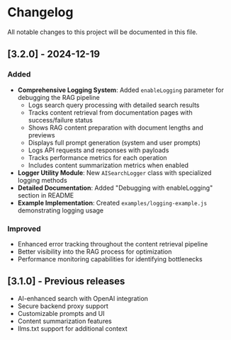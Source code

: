 # Changelog

All notable changes to this project will be documented in this file.

## [3.2.0] - 2024-12-19

### Added
- **Comprehensive Logging System**: Added `enableLogging` parameter for debugging the RAG pipeline
  - Logs search query processing with detailed search results
  - Tracks content retrieval from documentation pages with success/failure status
  - Shows RAG content preparation with document lengths and previews
  - Displays full prompt generation (system and user prompts)
  - Logs API requests and responses with payloads
  - Tracks performance metrics for each operation
  - Includes content summarization metrics when enabled
- **Logger Utility Module**: New `AISearchLogger` class with specialized logging methods
- **Detailed Documentation**: Added "Debugging with enableLogging" section in README
- **Example Implementation**: Created `examples/logging-example.js` demonstrating logging usage

### Improved
- Enhanced error tracking throughout the content retrieval pipeline
- Better visibility into the RAG process for optimization
- Performance monitoring capabilities for identifying bottlenecks

## [3.1.0] - Previous releases
- AI-enhanced search with OpenAI integration
- Secure backend proxy support
- Customizable prompts and UI
- Content summarization features
- llms.txt support for additional context 